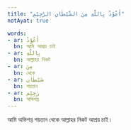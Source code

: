 ```yaml
---
title: "أَعُوْذُ بِاللّٰهِ مِنَ الشَّيْطٰانِ الرَّجِيْمِ"
notAyat: true

words:
- ar: أَعُوْذُ
  bn: আমি আশ্রয় চাই
- ar: بِاللّٰهِ
  bn: আল্লাহর নিকট
- ar: مِنَ
  bn: থেকে
- ar: شَيْطٰان
  bn: শয়তান
- ar: رَجِيْم
  bn: অভিশপ্ত
---
```


আমি অভিশপ্ত শয়তান থেকে আল্লাহর নিকট আশ্রয় চাই।
